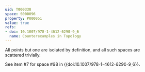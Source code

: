 ```yaml
---
uid: T000338
space: S000096
property: P000051
value: true
refs:
- doi: 10.1007/978-1-4612-6290-9_6
  name: Counterexamples in Topology
---
```


All points but one are isolated by definition, and all such spaces are scattered trivially.

See item #7 for space #98 in {{doi:10.1007/978-1-4612-6290-9_6}}.
